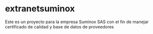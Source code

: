 # extranetsuminox
Este es un proyecto para la empresa Suminox SAS con el fin de manejar certificado de calidad y base de datos de proveedores
